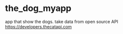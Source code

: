 # the_dog_myapp
 
app that show the dogs.
take data from open source API https://developers.thecatapi.com
